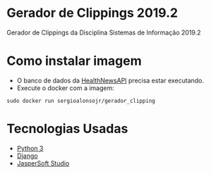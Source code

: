 # Gerador de Clippings 2019.2 
Gerador de Clippings da Disciplina Sistemas de Informação 2019.2

# Como instalar imagem

- O banco de dados da [HealthNewsAPI](https://github.com/healthnewsapi/HealthNewsAPI) precisa estar executando.
- Execute o docker com a imagem:
 
`sudo docker run sergioalonsojr/gerador_clipping`

# Tecnologias Usadas

 - [Python 3](https://www.codecademy.com/learn/learn-python-3)
 - [Django](https://www.djangoproject.com/)
 - [JasperSoft Studio](https://community.jaspersoft.com/project/jaspersoft-studio)
